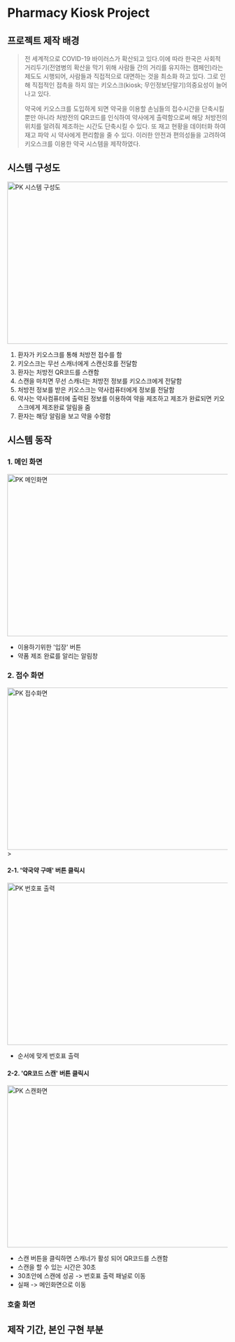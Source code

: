 # Pharmacy Kiosk Project
## 프로젝트 제작 배경
> 전 세계적으로 COVID-19 바이러스가 확산되고 있다.이에 따라 한국은 사회적 거리두기(전염병의 확산을 막기 위해 사람들 간의 거리를 유지하는 캠페인)라는 제도도 시행되어, 
 사람들과 직접적으로 대면하는 것을 최소화 하고 있다. 그로 인해 직접적인 접촉을 하지 않는 키오스크(kiosk; 무인정보단말기)의중요성이 늘어나고 있다. 
> 
> 약국에 키오스크를 도입하게 되면 약국을 이용할 손님들의 접수시간을 단축시킬 뿐만 아니라 처방전의 QR코드를 인식하여 약사에게 출력함으로써 해당 처방전의 위치를 알려줘 제조하는 시간도 단축시킬 수 있다. 또 재고 현황을 데이터화 하여 재고 파악 시 약사에게 편리함을 줄 수 있다. 이러한 안전과 편의성들을 고려하여 키오스크를 이용한 약국 시스템을 제작하였다. 

## 시스템 구성도
 <img width="700" height = "370" alt="PK 시스템 구성도" src="https://user-images.githubusercontent.com/78644129/107510816-f1022880-6be7-11eb-90a5-fb30d107a494.PNG"><br/>
 1. 환자가 키오스크를 통해 처방전 접수를 함<br/>
 2. 키오스크는 무선 스캐너에게 스캔신호를 전달함<br/>
 3. 환자는 처방전 QR코드를 스캔함<br/>
 4. 스캔을 마치면 무선 스캐너는 처방전 정보를 키오스크에게 전달함<br/> 
 5. 처방전 정보를 받은 키오스크는 약사컴퓨터에게 정보를 전달함<br/>
 6. 약사는 약사컴퓨터에 출력된 정보를 이용하여 약을 제조하고 제조가 완료되면 키오스크에게 제조완료 알림을 줌<br/>
 7. 환자는 해당 알림을 보고 약을 수령함<br/>

## 시스템 동작
### 1. 메인 화면
 <img width="700" height = "370" alt="PK 메인화면" src="https://user-images.githubusercontent.com/78644129/107513537-b4383080-6beb-11eb-9f9d-ddbe1265f242.PNG"><br/>
 * 이용하기위한 '입장' 버튼<br/>
 * 약품 제조 완료를 알리는 알림창<br/>

### 2. 접수 화면
<img width="700" height = "370" alt="PK 접수화면" src="https://user-images.githubusercontent.com/78644129/107513799-1abd4e80-6bec-11eb-8284-0d8af154b9bf.PNG">><br/>
#### 2-1. '약국약 구매' 버튼 클릭시<br/>
 <img width="700" height = "370" alt="PK 번호표 출력" src="https://user-images.githubusercontent.com/78644129/107515116-f19dbd80-6bed-11eb-9a93-03c7273e03e4.PNG"><br/>
 * 순서에 맞게 번호표 출력<br/>
#### 2-2. 'QR코드 스캔' 버튼 클릭시<br/>
<img width="700" height = "370" alt="PK 스캔화면" src="https://user-images.githubusercontent.com/78644129/107605676-37eb2f00-6c77-11eb-95bb-50a452dd29cf.PNG"><br/>
* 스캔 버튼을 클릭하면 스캐너가 활성 되어 QR코드를 스캔함
* 스캔을 할 수 있는 시간은 30초
 * 30초안에 스캔에 성공 -> 번호표 출력 패널로 이동
 * 실패 -> 메인화면으로 이동


### 호출 화면


## 제작 기간, 본인 구현 부분

